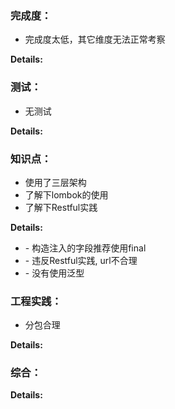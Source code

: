 ### 完成度：
* 完成度太低，其它维度无法正常考察

__Details:__



### 测试：
* 无测试

__Details:__



### 知识点：
* 使用了三层架构
* 了解下lombok的使用
* 了解下Restful实践

__Details:__

- \- 构造注入的字段推荐使用final
- \- 违反Restful实践, url不合理
- \- 没有使用泛型

### 工程实践：
* 分包合理

__Details:__



### 综合：


__Details:__



